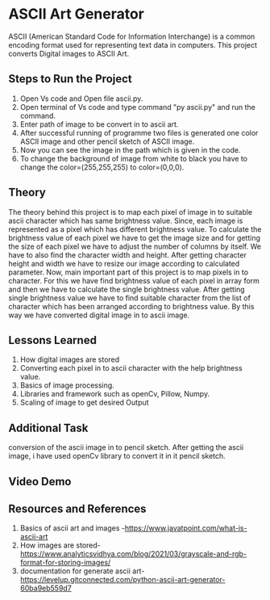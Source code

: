
# ASCII Art Generator

ASCII (American Standard Code for Information Interchange) is a common encoding format used for representing text data in computers.
This project converts Digital images to ASCII Art.


## Steps to Run the Project
1. Open Vs code and Open file ascii.py.
2. Open terminal of Vs code and type command "py ascii.py" and run the command.
3. Enter path of image to be convert in to ascii art.
4. After successful running of programme two files is generated one color ASCII image and other pencil sketch of ASCII image.
5. Now you can see the image in the path which is given in the code.
6. To change the background of image from white to black you have to change the color=(255,255,255) to color=(0,0,0).
## Theory
The theory behind this project is to map each pixel of image in to suitable ascii character which has same brightness value.
Since, each image is represented as a pixel which has different brightness value. To calculate the brightness value of each pixel we have to get the image size and for getting the size of each pixel we have to adjust the number of columns by itself.
We have to also find the character width and height. After getting character height and width we have to resize our image according to calculated parameter.
Now, main important part of this project is to map pixels in to character. For this we have find brightness value of each pixel in array form and then we have to calculate the single brightness value. After getting single brightness value we have to find suitable character from the list of character which has been arranged according to brightness value.
By this way we have converted digital image in to ascii image.
## Lessons Learned
1. How digital images are stored
2. Converting each pixel in to ascii character with the help brightness value.
3. Basics of image processing.
4. Libraries and framework such as openCv, Pillow, Numpy.
5. Scaling of image to get desired Output

## Additional Task
conversion of the ascii image in to pencil sketch. After getting the ascii image, i have used openCv library to convert it in it pencil sketch. 

## Video Demo
## Resources and References
1. Basics of ascii art and images -https://www.javatpoint.com/what-is-ascii-art
2. How images are stored- https://www.analyticsvidhya.com/blog/2021/03/grayscale-and-rgb-format-for-storing-images/
3.  documentation for generate ascii art-https://levelup.gitconnected.com/python-ascii-art-generator-60ba9eb559d7